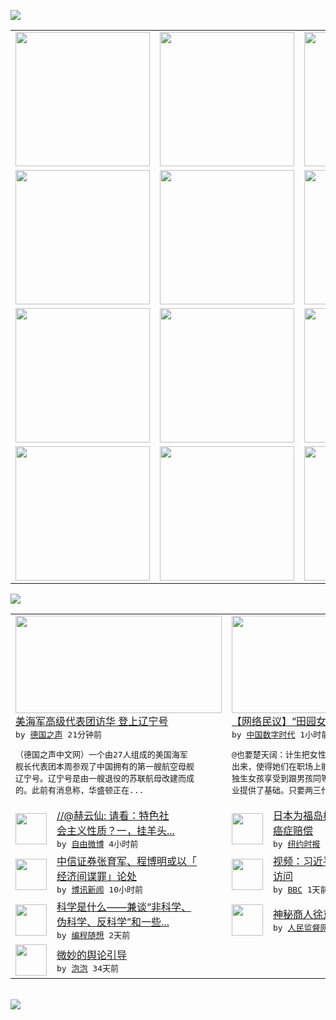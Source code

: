 

<a href="https://github.com/greatfire/z/raw/master/FreeBrowser.apk"><img src="https://raw.githubusercontent.com/greatfire/wiki/master/x/header.png" /></a><table><tr><td width="262" align="center" valign="center"><a href="https://github.com/greatfire/wiki/wiki/nyt" title="纽约时报中文网 国际纵览"><img src="https://raw.githubusercontent.com/greatfire/wiki/master/x/nyt_flag.png" width="215"/></a></td><td width="262" align="center" valign="center"><a href="https://github.com/greatfire/wiki/wiki/dw" title=""><img src="https://raw.githubusercontent.com/greatfire/wiki/master/x/dw_flag.png" width="215"/></a></td><td width="262" align="center" valign="center"><a href="https://github.com/greatfire/wiki/wiki/rmjd" title=""><img src="https://raw.githubusercontent.com/greatfire/wiki/master/x/rmjd_flag.png" width="215"/></a></td></tr><tr><td width="262" align="center" valign="center"><a href="https://github.com/paopaonetizen/website" title="泡泡 - 未经审查的互联网信息"><img src="https://raw.githubusercontent.com/greatfire/wiki/master/x/pp_flag.png" width="215"/></a></td><td width="262" align="center" valign="center"><a href="https://github.com/getlantern/mirror" title="以及自由微博和GreatFire.org官方中文论坛"><img src="https://raw.githubusercontent.com/greatfire/wiki/master/x/lantern_flag.png" width="215"/></a></td><td width="262" align="center" valign="center"><a href="https://github.com/cdtmirrors/m/" title=""><img src="https://raw.githubusercontent.com/greatfire/wiki/master/x/cdt_flag.png" width="215"/></a></td></tr><tr><td width="262" align="center" valign="center"><a href="https://github.com/program-think/blog" title="编程随想的博客"><img src="https://raw.githubusercontent.com/greatfire/wiki/master/x/pt_flag.png" width="215"/></a></td><td width="262" align="center" valign="center"><a href="https://github.com/greatfire/wiki/wiki/bbc" title=""><img src="https://raw.githubusercontent.com/greatfire/wiki/master/x/bbc_flag.png" width="215"/></a></td><td width="262" align="center" valign="center"><a href="https://github.com/freeweibo/s" title="自由微博 - 匿名和不受屏蔽的新浪微博搜索"><img src="https://raw.githubusercontent.com/greatfire/wiki/master/x/fw_flag.png" width="215"/></a></td></tr><tr><td width="262" align="center" valign="center"><a href="https://github.com/greatfire/wiki/wiki/google" title=""><img src="https://raw.githubusercontent.com/greatfire/wiki/master/x/google_flag.png" width="215"/></a></td><td width="262" align="center" valign="center"><a href="https://github.com/bxnews/boxun" title=""><img src="https://raw.githubusercontent.com/greatfire/wiki/master/x/bx_flag.png" width="215"/></a></td><td width="262" align="center" valign="center"><a href="https://github.com/greatfire/wiki/wiki/open-source" title="欢迎访问GreatFire.org开发者项目网站"><img src="https://raw.githubusercontent.com/greatfire/wiki/master/x/open-source_flag.png" width="215"/></a></td></tr></table><img src="https://raw.githubusercontent.com/greatfire/wiki/master/x/newsfeed text.png" /><table cols="4"><tr><td colspan="2" width="380"><a href="http://dw.com/p/1GrNH?maca=chi-GK-text-greatfire-all-chinese-15625-xml-mrss"><img src="http://www.dw.com/image/0,,18690445_302,00.jpg" width="330" height="156"/></a></br><a href="http://dw.com/p/1GrNH?maca=chi-GK-text-greatfire-all-chinese-15625-xml-mrss">美海军高级代表团访华 登上辽宁号</a></br><kbd> by <a href="http://dw.de">德国之声</a> 21分钟前 </kbd></br><pre>（德国之声中文网）一个由27人组成的美国海军<br/>舰长代表团本周参观了中国拥有的第一艘航空母舰<br/>辽宁号。辽宁号是由一艘退役的苏联航母改建而成<br/>的。此前有消息称，华盛顿正在...</pre></td><td colspan="2" width="380"><a href="http://feedproxy.google.com/~r/chinadigitaltimes/IyPt/~3/zUtwGGiIHyU/"><img src="http://chinadigitaltimes.net/chinese/files/2015/10/CR0p4YoUAAAYExn.jpg" width="330" height="156"/></a></br><a href="http://feedproxy.google.com/~r/chinadigitaltimes/IyPt/~3/zUtwGGiIHyU/">【网络民议】“田园女权主义者”</a></br><kbd> by <a href="http://chinadigitaltimes.net/chinese/">中国数字时代</a> 1小时前 </kbd></br><pre>@也要楚天阔：计生把女性从无休止的生育中解放<br/>出来，使得她们在职场上能跟男性齐驾并驱。并让<br/>独生女孩享受到跟男孩同等的教育资源，为女性就<br/>业提供了基础。只要两三代女性...</pre></td></tr><tr><td><img src="http://ww2.sinaimg.cn/large/54611fd5jw1ex8npoyky6j20c86oxhdt.jpg" width="50" height="50"/></td><td width="280"><a href="https://freeweibo.com/weibo/3900379059959081">//@赫云仙: 请看：特色社<br/>会主义性质？一，挂羊头...</a></br><kbd> by <a href="https://freeweibo.com/">自由微博</a> 4小时前 </kbd></td><td><img src="https://raw.githubusercontent.com/greatfire/wiki/master/x/nyt_logo.png" width="50" height="50"/></td><td width="280"><a href="https://d3qlz4p8smvoli.cloudfront.net/asia-pacific/20151021/c21fukushima/">日本为福岛核事故善后工人支付<br/>癌症赔偿</a></br><kbd> by <a href="http://m.cn.nytimes.com/">纽约时报</a> 6小时前 </kbd></td></tr><tr><td><img src="https://raw.githubusercontent.com/greatfire/wiki/master/x/bx_logo.png" width="50" height="50"/></td><td width="280"><a href="http://www.boxun.com/news/gb/china/2015/10/201510211014.shtml">中信证券张育军、程博明或以「<br/>经济间谍罪」论处</a></br><kbd> by <a href="http://www.boxun.com">博讯新闻</a> 10小时前 </kbd></td><td><img src="http://ichef.bbci.co.uk/news/ws/106/amz/worldservice/live/assets/images/2015/10/20/151020082248_xijinping_304x171__nocredit.jpg" width="50" height="50"/></td><td width="280"><a href="http://www.bbc.com/zhongwen/simp/multimedia/2015/10/151020_vid_xijinping_arrive">视频：习近平抵达伦敦开始国事<br/>访问</a></br><kbd> by <a href="http://www.bbc.co.uk/zhongwen/simp">BBC</a> 1天前 </kbd></td></tr><tr><td><img src="https://raw.githubusercontent.com/greatfire/wiki/master/x/pt_logo.png" width="50" height="50"/></td><td width="280"><a href="http://feedproxy.google.com/~r/programthink/~3/TtQS03PgnFo/What-is-Science.html">科学是什么——兼谈“非科学、<br/>伪科学、反科学”和一些...</a></br><kbd> by <a href="http://program-think.blogspot.com">编程随想</a> 2天前 </kbd></td><td><img src="https://raw.githubusercontent.com/greatfire/wiki/master/x/rmjd_logo.png" width="50" height="50"/></td><td width="280"><a href="http://www.rmjdw.com//guanzhuzhongguo/20151014/15217.html">神秘商人徐京华在京被查 </a></br><kbd> by <a href="http://www.rmjdw.com/">人民监督网</a> 7天前 </kbd></td></tr><tr><td><img src="https://raw.githubusercontent.com/greatfire/wiki/master/x/pp_logo.png" width="50" height="50"/></td><td width="280"><a href="https://pao-pao.net/article/626">微妙的舆论引导</a></br><kbd> by <a href="https://pao-pao.net">泡泡</a> 34天前 </kbd></td></table></br><a href="https://github.com/greatfire/z/raw/master/FreeBrowser.apk"><img src="https://raw.githubusercontent.com/greatfire/wiki/master/x/download app.png" /></a>